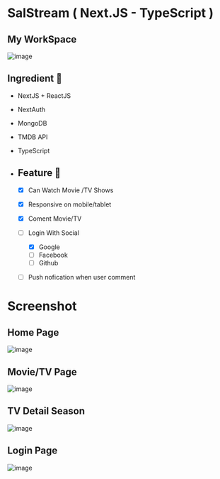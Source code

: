 # SalStream ( Next.JS - TypeScript )

## My WorkSpace

![image](https://user-images.githubusercontent.com/86192249/218677240-932b4e0d-2b3f-4a3e-acb3-ee5ca30ce891.png)


## Ingredient 🍗  
  - NextJS + ReactJS
  - NextAuth
  - MongoDB
  - TMDB API
  - TypeScript 

- ## Feature 🐥
  - [x] Can Watch Movie /TV Shows
  - [x] Responsive on mobile/tablet
  - [x] Coment Movie/TV
  - [ ] Login With Social 
    - [x] Google
    - [ ] Facebook
    - [ ] Github
  
  - [ ] Push nofication when user comment 
   

# Screenshot

## Home Page

![image](https://user-images.githubusercontent.com/86192249/218676457-e9b5fcff-751c-487e-ad14-b0c1b47de73b.png)


## Movie/TV Page

![image](https://user-images.githubusercontent.com/86192249/218677891-45873845-66e4-47c6-be8f-48f0c9421f3c.png)

## TV Detail Season

![image](https://user-images.githubusercontent.com/86192249/221354355-793f25c9-35c7-4947-b287-7e0e7b46c388.png)


##  Login Page

![image](https://user-images.githubusercontent.com/86192249/218678037-995678b4-52cf-40be-a555-aa00d69c5cf2.png)







  
  
